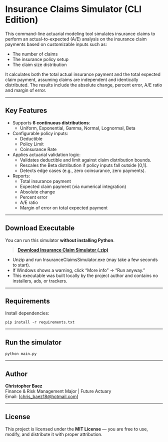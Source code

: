 #  Insurance Claims Simulator (CLI Edition)

This command-line actuarial modeling tool simulates insurance claims to perform an actual-to-expected (A/E) analysis on the insurance claim payments based on customizable inputs such as:

- The number of claims
- The insurance policy setup
- The claim size distribution 

It calculates both the total actual insurance payment and the total expected claim payment, assuming claims are independent and identically distributed. The results include the absolute change, percent error, A/E ratio and margin of error.

---

##  Key Features

- Supports **6 continuous distributions**:
  - Uniform, Exponential, Gamma, Normal, Lognormal, Beta
- Configurable policy inputs:
  - Deductible
  - Policy Limit
  - Coinsurance Rate
- Applies actuarial validation logic:
  - Validates deductible and limit against claim distribution bounds.
  - Rescales the Beta distribution if policy inputs fall outside [0,1].
  - Detects edge cases (e.g., zero coinsurance, zero payments).
- Reports:
  - Total insurance payment
  - Expected claim payment (via numerical integration)
  - Absolute change
  - Percent error
  - A/E ratio
  - Margin of error on total expected payment
  
 ---

  ##  Download Executable 

You can run this simulator **without installing Python**.

> [**Download Insurance Claim Simulator (.zip)**](https://github.com/cbaez2/InsuranceClaimsSimulator/releases/download/v1.0/InsuranceClaimsSimulator.zip)


- Unzip and run InsuranceClaimsSimulator.exe (may take a few seconds to start).
- If Windows shows a warning, click “More info” → “Run anyway.”
- This executable was built locally by the project author and contains no installers, ads, or trackers.

---

##  Requirements

Install dependencies:
```
pip install -r requirements.txt
```

---

##  Run the simulator

```
python main.py
```

---

##  Author

**Christopher Baez**  
Finance & Risk Management Major | Future Actuary  
Email: [chris_baez18@hotmail.com]  

---

## License

This project is licensed under the **MIT License** — you are free to use, modify, and distribute it with proper attribution.
